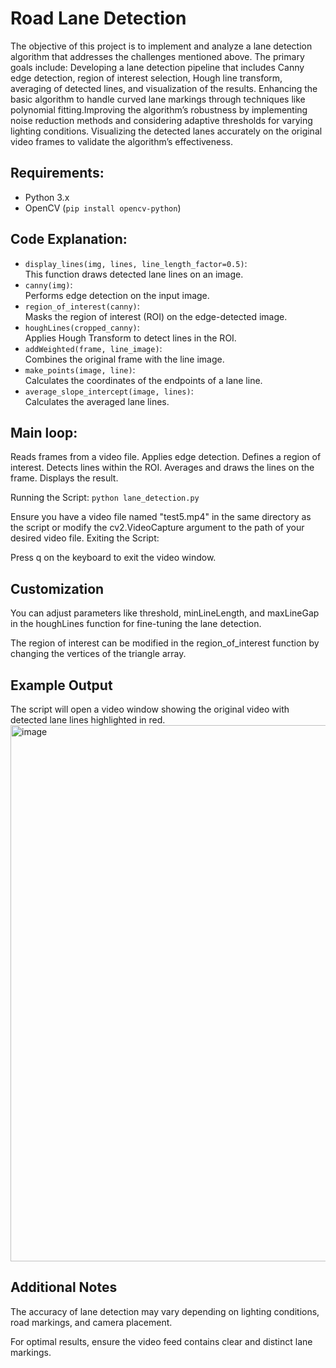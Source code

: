 # Road Lane Detection

The objective of this project is to implement and analyze a lane detection algorithm
that addresses the challenges mentioned above. The primary goals include:
Developing a lane detection pipeline that includes Canny edge detection, region of
interest selection, Hough line transform, averaging of detected lines, and
visualization of the results.
Enhancing the basic algorithm to handle curved lane markings through techniques
like polynomial fitting.Improving the algorithm’s robustness by implementing noise
reduction methods and considering adaptive thresholds for varying lighting
conditions. Visualizing the detected lanes accurately on the original video frames to
validate the algorithm’s effectiveness.

## Requirements:
   - Python 3.x
   - OpenCV (`pip install opencv-python`)

## Code Explanation:
   - `display_lines(img, lines, line_length_factor=0.5)`:  
     This function draws detected lane lines on an image.
   - `canny(img)`:  
     Performs edge detection on the input image.
   - `region_of_interest(canny)`:  
     Masks the region of interest (ROI) on the edge-detected image.
   - `houghLines(cropped_canny)`:  
     Applies Hough Transform to detect lines in the ROI.
   - `addWeighted(frame, line_image)`:  
     Combines the original frame with the line image.
   - `make_points(image, line)`:  
     Calculates the coordinates of the endpoints of a lane line.
   - `average_slope_intercept(image, lines)`:  
     Calculates the averaged lane lines.


## Main loop:

Reads frames from a video file.
Applies edge detection.
Defines a region of interest.
Detects lines within the ROI.
Averages and draws the lines on the frame.
Displays the result.

Running the Script:
`python lane_detection.py`


Ensure you have a video file named "test5.mp4" in the same directory as the script or modify the cv2.VideoCapture argument to the path of your desired video file.
Exiting the Script:

Press q on the keyboard to exit the video window.

## Customization
You can adjust parameters like threshold, minLineLength, and maxLineGap in the houghLines function for fine-tuning the lane detection.

The region of interest can be modified in the region_of_interest function by changing the vertices of the triangle array.

## Example Output
The script will open a video window showing the original video with detected lane lines highlighted in red.
<img width="858" alt="image" src="https://github.com/Dhriti-Roy/Road-Lane-Detection/assets/74097309/f5d6e153-509f-4861-8cc7-b47408cabf92">


## Additional Notes
The accuracy of lane detection may vary depending on lighting conditions, road markings, and camera placement.

For optimal results, ensure the video feed contains clear and distinct lane markings.




